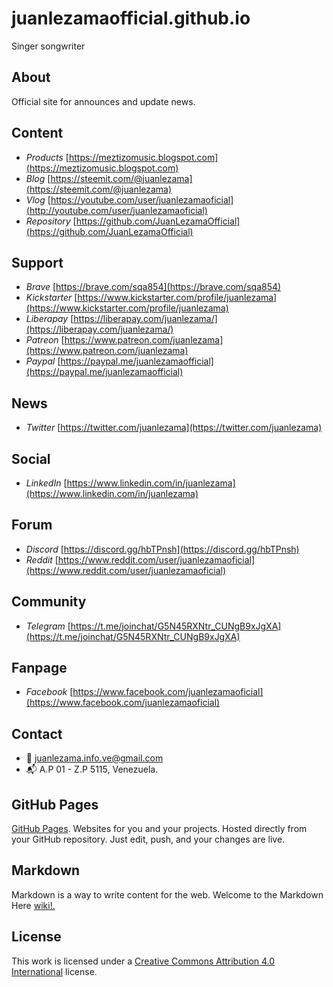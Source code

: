 # juanlezamaofficial.github.io


Singer songwriter



## About


Official site for announces and update news.



## Content


- *Products* [https://meztizomusic.blogspot.com](https://meztizomusic.blogspot.com)
- *Blog* [https://steemit.com/@juanlezama](https://steemit.com/@juanlezama)
- *Vlog* [https://youtube.com/user/juanlezamaoficial](http://youtube.com/user/juanlezamaoficial)
- *Repository* [https://github.com/JuanLezamaOfficial](https://github.com/JuanLezamaOfficial)



## Support


- *Brave* [https://brave.com/sqa854](https://brave.com/sqa854)
- *Kickstarter* [https://www.kickstarter.com/profile/juanlezama](https://www.kickstarter.com/profile/juanlezama)
- *Liberapay* [https://liberapay.com/juanlezama/](https://liberapay.com/juanlezama/)
- *Patreon* [https://www.patreon.com/juanlezama](https://www.patreon.com/juanlezama)
- *Paypal* [https://paypal.me/juanlezamaofficial](https://paypal.me/juanlezamaofficial)



## News


- *Twitter* [https://twitter.com/juanlezama](https://twitter.com/juanlezama)



## Social


- *LinkedIn* [https://www.linkedin.com/in/juanlezama](https://www.linkedin.com/in/juanlezama)



## Forum


- *Discord* [https://discord.gg/hbTPnsh](https://discord.gg/hbTPnsh)
- *Reddit* [https://www.reddit.com/user/juanlezamaoficial](https://www.reddit.com/user/juanlezamaoficial)



## Community


- *Telegram* [https://t.me/joinchat/G5N45RXNtr_CUNgB9xJgXA](https://t.me/joinchat/G5N45RXNtr_CUNgB9xJgXA)



## Fanpage


- *Facebook* [https://www.facebook.com/juanlezamaoficial](https://www.facebook.com/juanlezamaoficial)



## Contact


- :e-mail: juanlezama.info.ve@gmail.com
- :mailbox_with_mail: A.P 01 - Z.P 5115, Venezuela.



## GitHub Pages


[GitHub Pages](https://pages.github.com). Websites for you and your projects. Hosted directly from your GitHub repository. Just edit, push, and your changes are live.



## Markdown


Markdown is a way to write content for the web. Welcome to the Markdown Here [wiki!.](https://github.com/adam-p/markdown-here/wiki)



## License


This work is licensed under a [Creative Commons Attribution 4.0 International](http://creativecommons.org/licenses/by/4.0/) license.

